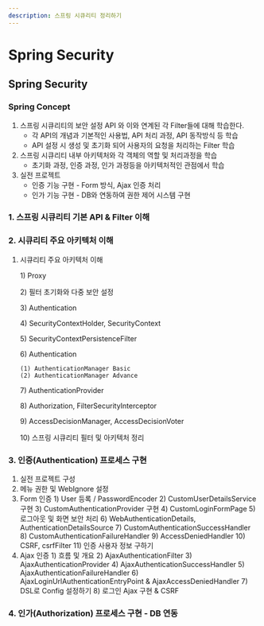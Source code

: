 ```yaml
---
description: 스프링 시큐리티 정리하기
---
```


# Spring Security

## Spring Security

### Spring Concept

1. 스프링 시큐리티의 보안 설정 API 와 이와 연계된 각 Filter들에 대해 학습한다.
   * 각 API의 개념과 기본적인 사용법, API 처리 과정, API 동작방식 등 학습
   * API 설정 시 생성 및 초기화 되어 사용자의 요청을 처리하는 Filter 학습
2. 스프링 시큐리티 내부 아키텍처와 각 객체의 역할 및 처리과정을 학습
   * 초기화 과정, 인증 과정, 인가 과정등을 아키텍처적인 관점에서 학습
3. 실전 프로젝트
   * 인증 기능 구현 - Form 방식, Ajax 인증 처리
   * 인가 기능 구현 - DB와 연동하여 권한 제어 시스템 구현

### 1. 스프링 시큐리티 기본 API & Filter 이해

### 2. 시큐리티 주요 아키텍처 이해

1. 시큐리티 주요 아키텍처 이해

    1\) Proxy

    2\) 필터 초기화와 다중 보안 설정

    3\) Authentication

    4\) SecurityContextHolder, SecurityContext

    5\) SecurityContextPersistenceFilter

    6\) Authentication

   ```text
   (1) AuthenticationManager Basic
   (2) AuthenticationManager Advance
   ```

    7\) AuthenticationProvider

    8\) Authorization, FilterSecurityInterceptor

    9\) AccessDecisionManager, AccessDecisionVoter

    10\) 스프링 시큐리티 필터 및 아키텍처 정리

### 3. 인증\(Authentication\) 프로세스 구현

1. 실전 프로젝트 구성
2. 메뉴 권한 및 WebIgnore 설정
3. Form 인증 1\) User 등록 / PasswordEncoder 2\) CustomUserDetailsService 구현 3\) CustomAuthenticationProvider 구현 4\) CustomLoginFormPage 5\) 로그아웃 및 화면 보안 처리 6\) WebAuthenticationDetails, AuthenticationDetailsSource 7\) CustomAuthenticationSuccessHandler 8\) CustomAuthenticationFailureHandler 9\) AccessDeniedHandler 10\) CSRF, csrfFilter 11\) 인증 사용자 정보 구하기
4. Ajax 인증 1\) 흐름 및 개요 2\) AjaxAuthenticationFilter 3\) AjaxAuthenticationProvider 4\) AjaxAuthenticationSuccessHandler 5\) AjaxAuthenticationFailureHandler 6\) AjaxLoginUrlAuthenticationEntryPoint & AjaxAccessDeniedHandler 7\) DSL로 Config 설정하기 8\) 로그인 Ajax 구현 & CSRF

### 4. 인가\(Authorization\) 프로세스 구현 - DB 연동

